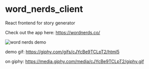 # word_nerds_client 
React frontend for story generator

Check out the app here: https://wordnerds.co/

![word nerds demo](https://media.giphy.com/media/cJYcBe9TCLpT2/giphy.gif)

demo gif:
https://giphy.com/gifs/cJYcBe9TCLpT2/html5

on giphy:
https://media.giphy.com/media/cJYcBe9TCLpT2/giphy.gif
